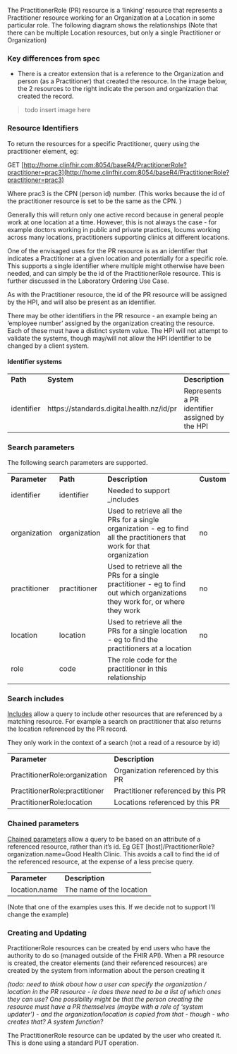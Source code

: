 

The PractitionerRole (PR) resource is a ‘linking’ resource that represents a Practitioner resource working for an Organization at a Location in some particular role. The following diagram shows the relationships (Note that there can be multiple Location resources, but only a single Practitioner or Organization)


### Key differences from spec



*   There is a creator extension that is a reference to the Organization and person (as a Practitioner) that created the resource. In the image below, the 2 resources to the right indicate the person and organization that created the record.


> todo insert image here

### Resource Identifiers

To return the resources for a specific Practitioner, query using the practitioner element, eg:

GET [http://home.clinfhir.com:8054/baseR4/PractitionerRole?practitioner=prac3](http://home.clinfhir.com:8054/baseR4/PractitionerRole?practitioner=prac3)

Where prac3 is the CPN (person id) number. (This works because the id of the practitioner resource is set to be the same as the CPN. )

 Generally this will return only one active record because in general people work at one location at a time. However, this is not always the case - for example doctors working in public and private practices, locums working across many locations, practitioners supporting clinics at different locations. 

One of the envisaged uses for the PR resource is as an identifier that indicates a Practitioner at a given location and potentially for a specific role.  This supports a single identifier where multiple might otherwise have been needed, and can simply be the id of the PractitionerRole resource. This is further discussed in the Laboratory Ordering Use Case.

As with the Practitioner resource, the id of the PR resource will be assigned by the HPI, and will also be present as an identifier.

There may be other identifiers in the PR resource - an example being an ‘employee number’ assigned by the organization creating the resource. Each of these must have a distinct system value. The HPI will not attempt to validate the systems, though may/will not allow the HPI identifier to be changed by a client system.


#### Identifier systems


<table>
  <tr>
   <td><strong>Path</strong>
   </td>
   <td><strong>System</strong>
   </td>
   <td><strong>Description</strong>
   </td>
  </tr>
  <tr>
   <td>identifier
   </td>
   <td>https://standards.digital.health.nz/id/pr
   </td>
   <td>Represents a PR identifier assigned by the HPI
   </td>
  </tr>
</table>



### Search parameters

The following search parameters are supported.


<table>
  <tr>
   <td><strong>Parameter</strong>
   </td>
   <td><strong>Path</strong>
   </td>
   <td><strong>Description</strong>
   </td>
   <td><strong>Custom</strong>
   </td>
  </tr>
  <tr>
   <td>identifier
   </td>
   <td>identifier
   </td>
   <td>Needed to support _includes
   </td>
   <td>
   </td>
  </tr>
  <tr>
   <td>organization
   </td>
   <td>organization
   </td>
   <td>Used to retrieve all the PRs for a single organization - eg to find all the practitioners that work for that organization
   </td>
   <td>no
   </td>
  </tr>
  <tr>
   <td>practitioner
   </td>
   <td>practitioner
   </td>
   <td>Used to retrieve all the PRs for a single practitioner - eg to find out which organizations they work for, or where they work
   </td>
   <td>no
   </td>
  </tr>
  <tr>
   <td>location
   </td>
   <td>location
   </td>
   <td>Used to retrieve all the PRs for a single location - eg to find the practitioners at a location
   </td>
   <td>no
   </td>
  </tr>
  <tr>
   <td>role
   </td>
   <td>code
   </td>
   <td>The role code for the practitioner in this relationship
   </td>
   <td>
   </td>
  </tr>
</table>



### Search includes

[Includes](http://hl7.org/fhir/search.html#include) allow a query to include other resources that are referenced by a matching resource. For example a search on practitioner that also returns the location referenced by the PR record.

They only work in the context of a search (not a read of a resource by id)


<table>
  <tr>
   <td><strong>Parameter</strong>
   </td>
   <td><strong>Description</strong>
   </td>
  </tr>
  <tr>
   <td>PractitionerRole:organization
   </td>
   <td>Organization referenced by this PR
   </td>
  </tr>
  <tr>
   <td>PractitionerRole:practitioner
   </td>
   <td>Practitioner referenced by this PR
   </td>
  </tr>
  <tr>
   <td>PractitionerRole:location
   </td>
   <td>Locations referenced by this PR
   </td>
  </tr>
</table>



### Chained parameters

[Chained parameters](http://hl7.org/fhir/search.html#chaining) allow a query to be based on an attribute of a referenced resource, rather than it’s id. Eg GET [host]/PractitionerRole?organization.name=Good Health Clinic. This avoids a call to find the id of the referenced resource, at the expense of a less precise query.


<table>
  <tr>
   <td><strong>Parameter</strong>
   </td>
   <td><strong>Description</strong>
   </td>
  </tr>
  <tr>
   <td>location.name
   </td>
   <td>The name of the location
   </td>
  </tr>
</table>


(Note that one of the examples uses this. If we decide not to support I’ll change the example)


### Creating and Updating

PractitionerRole resources can be created by end users who have the authority to do so (managed outside of the FHIR API). When a PR resource is created, the creator elements (and their referenced resources) are created by the system from information about the person creating it

_(todo: need to think about how a user can specify the organization / location in the PR resource - ie does there need to be a list of which ones they can use? One possibility might be that the person creating the resource must have a PR themselves (maybe with a role of ‘system updater’) - and the organization/location is copied from that - though - who creates that? A system function?_

The PractitionerRole resource can be updated by the user who created it. This is done using a standard PUT operation.

